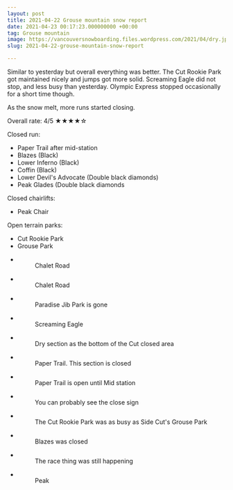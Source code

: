 ```yaml
---
layout: post
title: 2021-04-22 Grouse mountain snow report
date: 2021-04-23 00:17:23.000000000 +00:00
tag: Grouse mountain
image: https://vancouversnowboarding.files.wordpress.com/2021/04/dry.jpg
slug: 2021-04-22-grouse-mountain-snow-report

---
```

<!-- wp:paragraph -->
<p>Similar to yesterday but overall everything was better. The Cut Rookie Park got maintained nicely and jumps got more solid. Screaming Eagle did not stop, and less busy than yesterday. Olympic Express stopped occasionally for a short time though.</p>
<!-- /wp:paragraph -->

<!-- wp:paragraph -->
<p>As the snow melt, more runs started closing.</p>
<!-- /wp:paragraph -->

<!-- wp:paragraph -->
<p>Overall rate: 4/5 ★★★★☆</p>
<!-- /wp:paragraph -->

<!-- wp:paragraph -->
<p>Closed run:</p>
<!-- /wp:paragraph -->

<!-- wp:list -->
<ul><li>Paper Trail after mid-station</li><li>Blazes (Black)</li><li>Lower Inferno (Black)</li><li>Coffin (Black)</li><li>Lower Devil's Advocate (Double black diamonds)</li><li>Peak Glades (Double black diamonds</li></ul>
<!-- /wp:list -->

<!-- wp:paragraph -->
<p>Closed chairlifts:</p>
<!-- /wp:paragraph -->

<!-- wp:list -->
<ul><li>Peak Chair</li></ul>
<!-- /wp:list -->

<!-- wp:paragraph -->
<p>Open terrain parks:</p>
<!-- /wp:paragraph -->

<!-- wp:list -->
<ul><li><span style="background-color:var(--wp--preset--color--background);color:var(--wp--preset--color--foreground);font-family:var(--font-base, &quot;PT Sans&quot;, -apple-system, BlinkMacSystemFont, &quot;Segoe UI&quot;, &quot;Roboto&quot;, &quot;Oxygen&quot;, &quot;Ubuntu&quot;, &quot;Cantarell&quot;, &quot;Fira Sans&quot;, &quot;Droid Sans&quot;, &quot;Helvetica Neue&quot;, sans-serif);">Cut Rookie Park</span></li><li>Grouse Park</li></ul>
<!-- /wp:list -->

<!-- wp:coblocks/gallery-stacked {"align":"wide","captions":true} -->
<div class="wp-block-coblocks-gallery-stacked alignwide"><ul class="coblocks-gallery has-fullwidth-images"><li class="coblocks-gallery--item"><figure class="coblocks-gallery--figure"><img src="https://vancouversnowboarding.files.wordpress.com/2021/04/pxl_20210422_200515919.jpg?w=1024" alt="" data-id="1039" data-imglink="" class="wp-image-1039 has-shadow-none" /><figcaption class="coblocks-gallery--caption">Chalet Road</figcaption></figure></li><li class="coblocks-gallery--item"><figure class="coblocks-gallery--figure"><img src="https://vancouversnowboarding.files.wordpress.com/2021/04/pxl_20210422_200523971.jpg?w=1024" alt="" data-id="1040" data-imglink="" class="wp-image-1040 has-shadow-none" /><figcaption class="coblocks-gallery--caption">Chalet Road</figcaption></figure></li><li class="coblocks-gallery--item"><figure class="coblocks-gallery--figure"><img src="https://vancouversnowboarding.files.wordpress.com/2021/04/pxl_20210422_201402499.jpg?w=1024" alt="" data-id="1041" data-imglink="" class="wp-image-1041 has-shadow-none" /><figcaption class="coblocks-gallery--caption">Paradise Jib Park is gone</figcaption></figure></li><li class="coblocks-gallery--item"><figure class="coblocks-gallery--figure"><img src="https://vancouversnowboarding.files.wordpress.com/2021/04/pxl_20210422_210801080.jpg?w=1024" alt="" data-id="1042" data-imglink="" class="wp-image-1042 has-shadow-none" /><figcaption class="coblocks-gallery--caption">Screaming Eagle</figcaption></figure></li><li class="coblocks-gallery--item"><figure class="coblocks-gallery--figure"><img src="https://vancouversnowboarding.files.wordpress.com/2021/04/pxl_20210422_210851824.jpg?w=1024" alt="" data-id="1043" data-imglink="" class="wp-image-1043 has-shadow-none" /><figcaption class="coblocks-gallery--caption">Dry section as the bottom of the Cut closed area</figcaption></figure></li><li class="coblocks-gallery--item"><figure class="coblocks-gallery--figure"><img src="https://vancouversnowboarding.files.wordpress.com/2021/04/pxl_20210422_210914970.jpg?w=1024" alt="" data-id="1044" data-imglink="" class="wp-image-1044 has-shadow-none" /><figcaption class="coblocks-gallery--caption">Paper Trail. This section is closed</figcaption></figure></li><li class="coblocks-gallery--item"><figure class="coblocks-gallery--figure"><img src="https://vancouversnowboarding.files.wordpress.com/2021/04/pxl_20210422_211058884.jpg?w=1024" alt="" data-id="1045" data-imglink="" class="wp-image-1045 has-shadow-none" /><figcaption class="coblocks-gallery--caption">Paper Trail is open until Mid station</figcaption></figure></li><li class="coblocks-gallery--item"><figure class="coblocks-gallery--figure"><img src="https://vancouversnowboarding.files.wordpress.com/2021/04/pxl_20210422_211111044.jpg?w=1024" alt="" data-id="1046" data-imglink="" class="wp-image-1046 has-shadow-none" /><figcaption class="coblocks-gallery--caption">You can probably see the close sign</figcaption></figure></li><li class="coblocks-gallery--item"><figure class="coblocks-gallery--figure"><img src="https://vancouversnowboarding.files.wordpress.com/2021/04/pxl_20210422_211144889.jpg?w=1024" alt="" data-id="1047" data-imglink="" class="wp-image-1047 has-shadow-none" /><figcaption class="coblocks-gallery--caption">The Cut Rookie Park was as busy as Side Cut's Grouse Park</figcaption></figure></li><li class="coblocks-gallery--item"><figure class="coblocks-gallery--figure"><img src="https://vancouversnowboarding.files.wordpress.com/2021/04/pxl_20210422_212948262.jpg?w=1024" alt="" data-id="1048" data-imglink="" class="wp-image-1048 has-shadow-none" /><figcaption class="coblocks-gallery--caption">Blazes was closed</figcaption></figure></li><li class="coblocks-gallery--item"><figure class="coblocks-gallery--figure"><img src="https://vancouversnowboarding.files.wordpress.com/2021/04/pxl_20210422_212951901.jpg?w=1024" alt="" data-id="1049" data-imglink="" class="wp-image-1049 has-shadow-none" /><figcaption class="coblocks-gallery--caption">The race thing was still happening</figcaption></figure></li><li class="coblocks-gallery--item"><figure class="coblocks-gallery--figure"><img src="https://vancouversnowboarding.files.wordpress.com/2021/04/pxl_20210422_215934714.jpg?w=1024" alt="" data-id="1050" data-imglink="" class="wp-image-1050 has-shadow-none" /><figcaption class="coblocks-gallery--caption">Peak</figcaption></figure></li></ul></div>
<!-- /wp:coblocks/gallery-stacked -->
